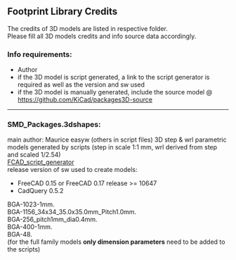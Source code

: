 ## Footprint Library Credits

The credits of 3D models are listed in respective folder.  
Please fill all 3D models credits and info source data accordingly.  

### Info requirements:
- Author
- if the 3D model is script generated, a link to the script generator is required as well as the version and sw used
- if the 3D model is manually generated, include the source model @ https://github.com/KiCad/packages3D-source

<hr>  

### SMD_Packages.3dshapes:  
main author: Maurice easyw (others in script files) 
3D step & wrl parametric models generated by scripts (step in scale 1:1 mm, wrl derived from step and scaled 1/2.54)  
[FCAD_script_generator](https://github.com/easyw/kicad-3d-models-in-freecad/tree/master/cadquery/FCAD_script_generator)  
release version of sw used to create models:  
- FreeCAD 0.15 or FreeCAD 0.17 release >= 10647
- CadQuery 0.5.2  

BGA-1023-1mm.  
BGA-1156_34x34_35.0x35.0mm_Pitch1.0mm.  
BGA-256_pitch1mm_dia0.4mm.  
BGA-400-1mm.  
BGA-48.  
(for the full family models **only dimension parameters** need to be added to the scripts)  
